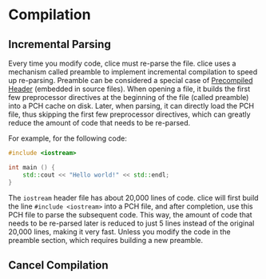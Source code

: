 # Compilation

## Incremental Parsing

Every time you modify code, clice must re-parse the file. clice uses a mechanism called preamble to implement incremental compilation to speed up re-parsing. Preamble can be considered a special case of [Precompiled Header](https://clang.llvm.org/docs/PCHInternals.html) (embedded in source files). When opening a file, it builds the first few preprocessor directives at the beginning of the file (called preamble) into a PCH cache on disk. Later, when parsing, it can directly load the PCH file, thus skipping the first few preprocessor directives, which can greatly reduce the amount of code that needs to be re-parsed.

For example, for the following code:

```cpp
#include <iostream>

int main () {
    std::cout << "Hello world!" << std::endl;
}
```

The `iostream` header file has about 20,000 lines of code. clice will first build the line `#include <iostream>` into a PCH file, and after completion, use this PCH file to parse the subsequent code. This way, the amount of code that needs to be re-parsed later is reduced to just 5 lines instead of the original 20,000 lines, making it very fast. Unless you modify the code in the preamble section, which requires building a new preamble.

## Cancel Compilation
